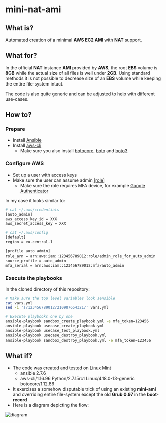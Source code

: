 # mini-nat-ami

## What is?

Automated creation of a minimal **AWS EC2 AMI** with **NAT** support.

## What for?

In the official **NAT** instance **AMI** provided by **AWS**,
the root **EBS** volume is **8GB** while the actual size of all files is well under **2GB**. 
Using standard methods it is not possible to decrease size of an **EBS** volume while keeping the entire file-system intact.

The code is also quite generic and can be adjusted to help with different use-cases.

## How to?
### Prepare
  - Install [Ansible](https://docs.ansible.com/ansible/latest/installation_guide/intro_installation.html) 
  - Install [aws-cli](https://docs.aws.amazon.com/cli/latest/userguide/cli-chap-install.html)
    - Make sure you also install [botocore](https://pypi.org/project/botocore/), [boto](https://pypi.org/project/boto/)
    and [boto3](https://pypi.org/project/boto3/)

### Configure AWS
  - Set up a user with access keys
  - Make sure the user can assume admin [[role]](https://docs.aws.amazon.com/cli/latest/userguide/cli-configure-role.html)
    - Make sure the role requires MFA device, for example 
    [Google Authenticator](https://play.google.com/store/apps/details?id=com.google.android.apps.authenticator2)

In my case it looks similar to:

``` bash
# cat ~/.aws/credentials
[auto_admin]
aws_access_key_id = XXX
aws_secret_access_key = XXX 

# cat ~/.aws/config
[default]
region = eu-central-1

[profile auto_admin]
role_arn = arn:aws:iam::123456789012:role/admin_role_for_auto_admin
source_profile = auto_admin
mfa_serial = arn:aws:iam::123456789012:mfa/auto_admin
```

### Execute the playbooks

In the cloned directory of this repository:

```bash
# Make sure the top level variables look sensible
cat vars.yml
sed -i 's/123456789012/210987654321/' vars.yml

# Execute playbooks one by one
ansible-playbook sandbox_create_playbook.yml -e mfa_token=123456
ansible-playbook usecase_create_playbook.yml 
ansible-playbook usecase_test_playbook.yml 
ansible-playbook usecase_destroy_playbook.yml 
ansible-playbook sandbox_destroy_playbook.yml -e mfa_token=123456
```

## What if?
  - The code was created and tested on [Linux Mint](https://linuxmint.com/)
    - ansible 2.7.6
    - aws-cli/1.16.96 Python/2.7.15rc1 Linux/4.18.0-13-generic botocore/1.12.86
  - It exercises a somehow disputable trick of using an existing **mini-ami** and 
  overriding entire file-system except the old **Grub 0.97** in the **boot-record**
  - Here is a diagram depicting the flow:

![diagram](https://raw.githubusercontent.com/mkusanagi/mini-nat-ami/master/aws-packer-mini-nat-ami-ansible.png)
